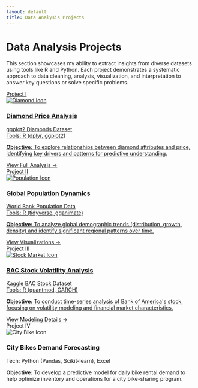 ```yaml
---
layout: default
title: Data Analysis Projects
---
```


# Data Analysis Projects

<p class="page-intro-paragraph">
  This section showcases my ability to extract insights from diverse datasets using tools like R and Python. Each project demonstrates a systematic approach to data cleaning, analysis, visualization, and interpretation to answer key questions or solve specific problems.
</p>

<div class="project-container">
    
  <a href="{{ '/projects/data-analysis/diamond-project/diamond-project.html' | relative_url }}" target="_blank" rel="noopener noreferrer" class="project-box-link">
    <div class="project-box">
      <span class="project-number">Project I</span>
      <div class="project-header">
        <img src="{{ '/assets/images/diamond.png' | relative_url }}" alt="Diamond Icon">
        <div class="project-header-text">
          <h3>Diamond Price Analysis</h3>
          <div class="dataset-title">ggplot2 Diamonds Dataset</div>
          <div class="tools-used">Tools: R (dplyr, ggplot2)</div>
        </div>
      </div>
      <p class="project-objective"><strong>Objective:</strong> To explore relationships between diamond attributes and price, identifying key drivers and patterns for predictive understanding.</p>
      <span class="project-details-indicator">View Full Analysis →</span>
    </div>
  </a>

  <a href="{{ '/projects/data-analysis/population-project/population_project.html' | relative_url }}" target="_blank" rel="noopener noreferrer" class="project-box-link">
    <div class="project-box">
      <span class="project-number">Project II</span>
      <div class="project-header">
        <img src="{{ '/assets/images/people.png' | relative_url }}" alt="Population Icon"> <!-- Ensure this image exists -->
        <div class="project-header-text">
          <h3>Global Population Dynamics</h3>
          <div class="dataset-title">World Bank Population Data</div>
          <div class="tools-used">Tools: R (tidyverse, gganimate)</div>
        </div>
      </div>
      <p class="project-objective"><strong>Objective:</strong> To analyze global demographic trends (distribution, growth, density) and identify significant regional patterns over time.</p>
      <span class="project-details-indicator">View Visualizations →</span>
    </div>
  </a>

  <a href="{{ '/projects/data-analysis/bac-stock/bac-project.html' | relative_url }}" target="_blank" rel="noopener noreferrer" class="project-box-link">
    <div class="project-box">
      <span class="project-number">Project III</span>
      <div class="project-header">
        <img src="{{ '/assets/images/stock-market.png' | relative_url }}" alt="Stock Market Icon"> <!-- Ensure this image exists -->
        <div class="project-header-text">
          <h3>BAC Stock Volatility Analysis</h3>
          <div class="dataset-title">Kaggle BAC Stock Dataset</div>
          <div class="tools-used">Tools: R (quantmod, GARCH)</div>
        </div>
      </div>
      <p class="project-objective"><strong>Objective:</strong> To conduct time-series analysis of Bank of America's stock, focusing on volatility modeling and financial market characteristics.</p>
      <span class="project-details-indicator">View Modeling Details →</span>
    </div>
  </a>

  <div class="project-box no-link"> 
    <span class="project-number">Project IV</span>
    <div class="project-header"> 
       <img src="{{ '/assets/images/citybike_icon.png' | relative_url }}" alt="City Bike Icon"> <!-- ADD YOUR ICON IMAGE and ensure it exists -->
       <div class="project-header-text">
          <h3>City Bikes Demand Forecasting</h3>
          <div class="tools-used">Tech: Python (Pandas, Scikit-learn), Excel</div>
        </div>
    </div>
    <p class="project-objective"><strong>Objective:</strong> To develop a predictive model for daily bike rental demand to help optimize inventory and operations for a city bike-sharing program.</p>
  </div>

</div>